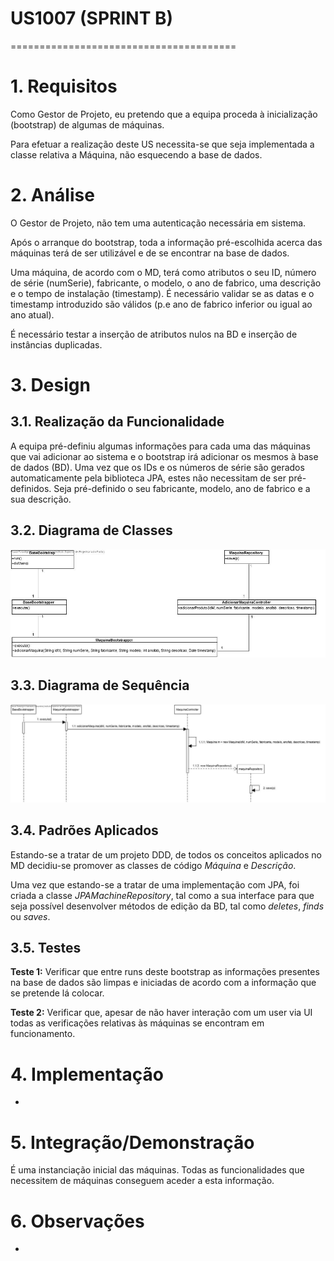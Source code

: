 # US1007 (SPRINT B)
=======================================

# 1. Requisitos

Como Gestor de Projeto, eu pretendo que a equipa proceda à inicialização (bootstrap) de algumas de máquinas.

Para efetuar a realização deste US necessita-se que seja implementada a classe relativa a Máquina, não esquecendo a base de dados.

# 2. Análise

O Gestor de Projeto, não tem uma autenticação necessária em sistema.

Após o arranque do bootstrap, toda a informação pré-escolhida acerca das máquinas terá de ser utilizável e de se encontrar na base de dados.

Uma máquina, de acordo com o MD, terá como atributos o seu ID, número de série (numSerie), fabricante, o modelo, o ano de fabrico, uma descrição e o tempo de instalação (timestamp). É necessário validar se as datas e o timestamp introduzido são válidos (p.e ano de fabrico inferior ou igual ao ano atual).

É necessário testar a inserção de atributos nulos na BD e inserção de instâncias duplicadas.


# 3. Design

## 3.1. Realização da Funcionalidade

A equipa pré-definiu algumas informações para cada uma das máquinas que vai adicionar ao sistema e o bootstrap irá adicionar os mesmos à base de dados (BD). Uma vez que os IDs e os números de série são gerados automaticamente pela biblioteca JPA, estes não necessitam de ser pré-definidos. Seja pré-definido o seu fabricante, modelo, ano de fabrico e a sua descrição.

## 3.2. Diagrama de Classes

![CD1007](CD1007.jpg)

## 3.3. Diagrama de Sequência

![SD1007](SD1007.jpg)

## 3.4. Padrões Aplicados

Estando-se a tratar de um projeto DDD, de todos os conceitos aplicados no MD decidiu-se promover as classes de código *Máquina* e *Descrição*.

Uma vez que estando-se a tratar de uma implementação com JPA, foi criada a classe *JPAMachineRepository*, tal como a sua interface para que seja possível desenvolver métodos de edição da BD, tal como *deletes*, *finds* ou *saves*.

## 3.5. Testes

**Teste 1:** Verificar que entre runs deste bootstrap as informações presentes na base de dados são limpas e iniciadas de acordo com a informação que se pretende lá colocar.

**Teste 2:** Verificar que, apesar de não haver interação com um user via UI todas as verificações relativas às máquinas se encontram em funcionamento.

# 4. Implementação

-

# 5. Integração/Demonstração

É uma instanciação inicial das máquinas. Todas as funcionalidades que necessitem de máquinas conseguem aceder a esta informação.

# 6. Observações

-
